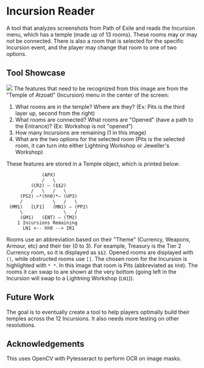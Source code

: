# Incursion Reader

A tool that analyzes screenshots from Path of Exile and reads the Incursion menu, which has a temple (made up of 13 rooms). These rooms may or may not be connected. There is also a room that is selected for the specific Incursion event, and the player may change that room to one of two options.

## Tool Showcase
![](https://i.imgur.com/NiOwCgp.jpg)
The features that need to be recognized from this image are from the "Temple of Atzoatl" (Incursion) menu in the center of the screen:
  1) What rooms are in the temple? Where are they? (Ex: Pits is the third layer up, second from the right)
  2) What rooms are connected? What rooms are "Opened" (have a path to the Entrance)? (Ex: Workshop is not "opened")
  3) How many Incursions are remaining (1 in this image)
  4) What are the two options for the selected room (Pits is the selected room, it can turn into either Lightning Workshop or Jeweller's Workshop)

These features are stored in a Temple object, which is printed below:
```
             (APX)
             /   \
         (CR2) — ($$2)
         /   \   /   \
     (PS2) —*(hh0)*— (UP3)
     /           \   /   \
 (MM1)   [LF1]   (MN1) — (PP2)
     \               \   /
     (GM1)   (ENT) — (TM2)
    1 Incursions Remaining
      LN1 <-- hh0 --> IR1
```
Rooms use an abbreviation based on their "Theme" (Currency, Weapons, Armour, etc) and their tier (0 to 3). For example, Treasury is the Tier 2 Currency room, so it is displayed as `$$2`. Opened rooms are displayed with `()`, while obstructed rooms use `[]`. The chosen room for the Incursion is highlighted with `* *`. In this image that room is Pits (abbreviated as `hh0`). The rooms it can swap to are shown at the very bottom (going left in the Incursion will swap to a Lightning Workshop (`LN1`)).

## Future Work
The goal is to eventually create a tool to help players optimally build their temples across the 12 Incursions. It also needs more testing on other resolutions.

## Acknowledgements
This uses OpenCV with Pytesseract to perform OCR on image masks.
